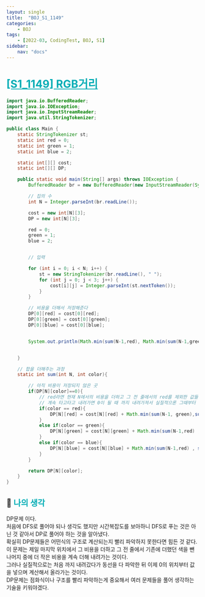 ```yaml
---
layout: single
title:  "BOJ_S1_1149"
categories: 
    - BOJ
tags: 
    - [2022-03, CodingTest, BOJ, S1]
sidebar:
    nav: "docs"
---
```


# <b><a style="color:#00adb5" href="https://www.acmicpc.net/problem/1149" target=_blank>[S1_1149] RGB거리</a></b>

```java
import java.io.BufferedReader;
import java.io.IOException;
import java.io.InputStreamReader;
import java.util.StringTokenizer;

public class Main {
    static StringTokenizer st;
    static int red = 0;
    static int green = 1;
    static int blue = 2;

    static int[][] cost;
    static int[][] DP;

    public static void main(String[] args) throws IOException {
        BufferedReader br = new BufferedReader(new InputStreamReader(System.in));

        // 집의 수
        int N = Integer.parseInt(br.readLine());

        cost = new int[N][3];
        DP = new int[N][3];

        red = 0;
        green = 1;
        blue = 2;


        // 입력

        for (int i = 0; i < N; i++) {
            st = new StringTokenizer(br.readLine(), " ");
            for (int j = 0; j < 3; j++) {
                cost[i][j] = Integer.parseInt(st.nextToken());
            }
        }

        // 비용을 더해서 저장해준다
        DP[0][red] = cost[0][red];
        DP[0][green] = cost[0][green];
        DP[0][blue] = cost[0][blue];


        System.out.println(Math.min(sum(N-1,red), Math.min(sum(N-1,green), sum(N-1,blue))));


    }

    // 합을 더해주는 과정
    static int sum(int N, int color){

        // 아직 비용이 저장되지 않은 곳
        if(DP[N][color]==0){
            // red라면 현재 N에서의 비용을 더하고 그 전 줄에서의 red를 제외한 값들 중 작은 값을 더 해준다. -> 반복
            // 계속 타고타고 내려가면 0이 될 때 까지 내려가져서 실질적으론 그때부터 반대로 계산해서 올라와진다.
            if(color == red){
                DP[N][red] = cost[N][red] + Math.min(sum(N-1, green),sum(N-1,blue));
            }
            else if(color == green){
                DP[N][green] = cost[N][green] + Math.min(sum(N-1,red) , sum(N-1,blue));
            }
            else if(color == blue){
                DP[N][blue] = cost[N][blue] + Math.min(sum(N-1,red) , sum(N-1,green));
            }
        }

        return DP[N][color];
    }
}
```

## 🤔 <b><a style="color:#00adb5">나의 생각</a></b>
DP문제 이다.<br>
처음에 DFS로 풀어야 되나 생각도 했지만 시간복잡도를 보아하니 DFS로 푸는 것은 아닌 것 같아서 DP로 풀어야 하는 것을 알아냈다.<br>
확실히 DP문제들은 어떤식의 구조로 계산되는지 빨리 파악하지 못한다면 힘든 것 같다.<br>
이 문제는 제일 마지막 위치에서 그 비용을 더하고 그 전 줄에서 기존에 더했던 색을 뺀 나머지 중에 더 작은 비용을 계속 더해 내려가는 것이다.<br>
그러나 실질적으로는 처음 까지 내려갔다가 동선을 다 파악한 뒤 이제 0의 위치부터 값을 넣으며 계산해서 올라가는 것이다.<br>
DP문제는 점화식이나 구조를 빨리 파악하는게 중요해서 여러 문제들을 풀어 생각하는 기술을 키워야겠다.